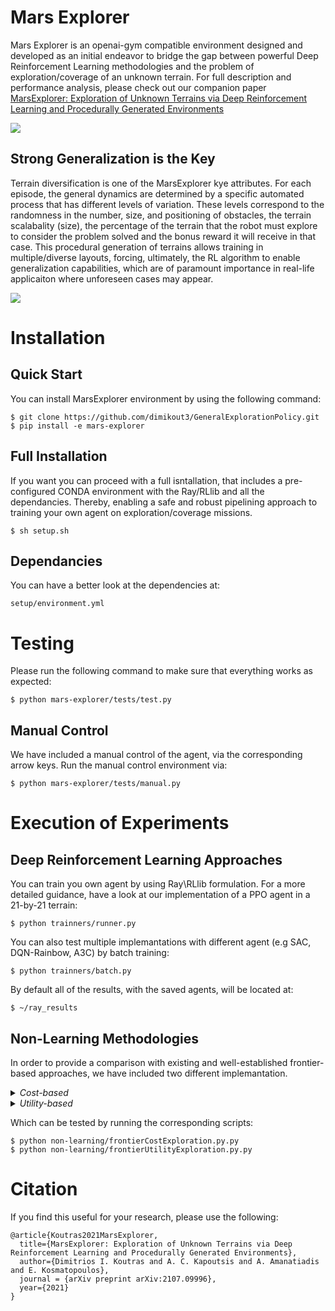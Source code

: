 # Mars Explorer

Mars Explorer is an openai-gym compatible environment designed and developed as an initial endeavor to bridge the gap between powerful Deep Reinforcement Learning methodologies and the problem of exploration/coverage of an unknown terrain. For full description and performance analysis, please check out our companion paper [MarsExplorer: Exploration of Unknown Terrains via Deep Reinforcement Learning and Procedurally Generated Environments](https://arxiv.org/abs/2107.09996)

<img src="utils/images_repo/intro.gif">

## Strong Generalization is the Key

Terrain diversification is one of the MarsExplorer kye attributes. For each episode, the general dynamics are determined by a specific automated process that has different levels of variation. These levels correspond to the randomness in the number, size, and positioning of obstacles, the terrain scalabality (size), the percentage of the terrain that the robot must explore to consider the problem solved and the bonus reward it will receive in that case. This procedural generation of terrains allows training in multiple/diverse layouts, forcing, ultimately, the RL algorithm to enable generalization capabilities, which are of paramount importance in real-life applicaiton where unforeseen cases may appear.

<img src="utils/images_repo/terrain.gif">

# Installation

## Quick Start

You can install MarsExplorer environment by using the following command:

```shell
$ git clone https://github.com/dimikout3/GeneralExplorationPolicy.git
$ pip install -e mars-explorer
```

## Full Installation 

If you want you can proceed with a full isntallation, that includes a pre-configured CONDA environment with the Ray/RLlib and all the dependancies. Thereby, enabling a safe and robust pipelining approach to training your own agent on exploration/coverage missions.

```shell
$ sh setup.sh
```

## Dependancies

You can have a better look at the dependencies at:

```shell
setup/environment.yml
```

# Testing

Please run the following command to make sure that everything works as expected:

```shell
$ python mars-explorer/tests/test.py
```

## Manual Control

We have included a manual control of the agent, via the corresponding arrow keys. Run the manual control environment via:

```shell
$ python mars-explorer/tests/manual.py
```

# Execution of Experiments

## Deep Reinforcement Learning Approaches

You can train you own agent by using Ray\RLlib formulation. For a more detailed guidance, have a look at our implementation of a PPO agent in a 21-by-21 terrain:

```shell
$ python trainners/runner.py
```

You can also test multiple implemantations with different agent (e.g SAC, DQN-Rainbow, A3C) by batch training:

```shell
$ python trainners/batch.py
```

By default all of the results, with the saved agents, will be located at:

```shell
$ ~/ray_results
```

## Non-Learning Methodologies

In order to provide a comparison with existing and well-established frontier-based approaches, we have included two different implemantation.

<details>
  <summary><em>Cost-based</em></summary>
  <p>The next action is chosen based on the distance from the nearest frontier cell.</p>
</details>
<details>
  <summary><em>Utility-based</em></summary>
  <p>the dicision-making is governed by a frequently updated information potential field</p>
</details>

Which can be tested by running the corresponding scripts:
```shell
$ python non-learning/frontierCostExploration.py.py
$ python non-learning/frontierUtilityExploration.py.py
```
# Citation
If you find this useful for your research, please use the following:
```
@article{Koutras2021MarsExplorer,
  title={MarsExplorer: Exploration of Unknown Terrains via Deep Reinforcement Learning and Procedurally Generated Environments},
  author={Dimitrios I. Koutras and A. C. Kapoutsis and A. Amanatiadis and E. Kosmatopoulos},
  journal = {arXiv preprint arXiv:2107.09996},
  year={2021}
}
```
